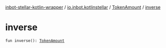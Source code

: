 [inbot-stellar-kotlin-wrapper](../../index.md) / [io.inbot.kotlinstellar](../index.md) / [TokenAmount](index.md) / [inverse](./inverse.md)

# inverse

`fun inverse(): `[`TokenAmount`](index.md)